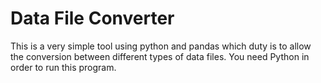 # Data File Converter
This is a very simple tool using python and pandas which duty is to allow the conversion between different types of data files. You need Python in order to run this program.
